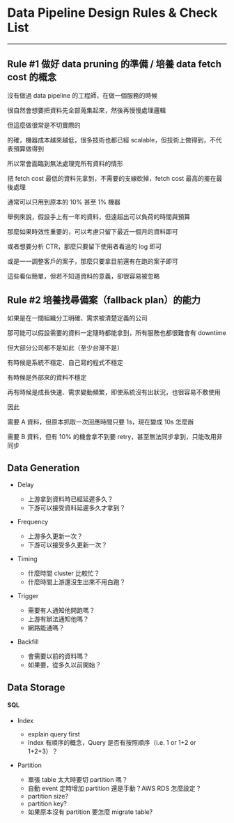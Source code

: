 # Data Pipeline Design Rules & Check List

#### 

---

## Rule \#1 做好 data pruning 的準備 / 培養 data fetch cost 的概念

沒有做過 data pipeline 的工程師，在做一個服務的時候

很自然會想要把資料先全部蒐集起來，然後再慢慢處理邏輯

但這麼做很常是不切實際的

的確，機器成本越來越低，很多技術也都已經 scalable，但技術上做得到，不代表預算做得到

所以常會面臨到無法處理完所有資料的情形


把 fetch cost 最低的資料先拿到，不需要的支線砍掉，fetch cost 最高的擺在最後處理

通常可以只用到原本的 10% 甚至 1% 機器



舉例來說，假設手上有一年的資料，但遠超出可以負荷的時間與預算

那麼如果時效性重要的，可以考慮只留下最近一個月的資料即可

或者想要分析 CTR，那麼只要留下使用者看過的 log 即可

或是一一調整客戶的案子，那麼只要拿目前還有在跑的案子即可

這些看似簡單，但若不知道資料的意義，卻很容易被忽略

## Rule #2 培養找尋備案（fallback plan）的能力

如果是在一間組織分工明確、需求被清楚定義的公司

那可能可以假設需要的資料一定隨時都能拿到，所有服務也都很難會有 downtime

但大部分公司都不是如此（至少台灣不是）

有時候是系統不穩定、自己寫的程式不穩定

有時候是外部來的資料不穩定

再有時候是成長快速、需求變動頻繁，即使系統沒有出狀況，也很容易不敷使用

因此

需要 A 資料，但原本抓取一次回應時間只要 1s，現在變成 10s 怎麼辦

需要 B 資料，但有 10% 的機會拿不到要 retry，甚至無法同步拿到，只能改用非同步

## Data Generation

* Delay

  * 上游拿到資料時已經延遲多久？
  * 下游可以接受資料延遲多久才拿到？

* Frequency

  * 上游多久更新一次？
  * 下游可以接受多久更新一次？

* Timing

  * 什麼時間 cluster 比較忙？
  * 什麼時間上游還沒生出來不用白跑？

* Trigger

  * 需要有人通知他開跑嗎？
  * 上游有辦法通知他嗎？
  * 網路能通嗎？

* Backfill

  * 會需要以前的資料嗎？
  * 如果要，從多久以前開始？

## Data Storage

#### SQL

* Index

  * explain query first
  * Index 有順序的概念，Query 是否有按照順序（i.e. 1 or 1+2 or 1+2+3）？

* Partition

  * 單張 table 太大時要切 partition 嗎？
  * 自動 event 定時增加 partition 還是手動？AWS RDS 怎麼設定？
  * partition size?
  * partition key?
  * 如果原本沒有 partition 要怎麼 migrate table?



